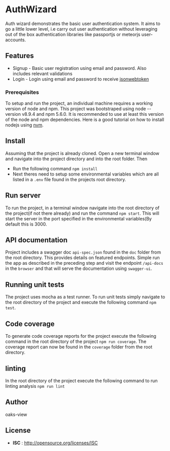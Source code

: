 # AuthWizard

Auth wizard demonstrates the basic user authentication system. It aims to go a little lower level, i.e
carry out user authentication without leveraging out of the box authentication libraries like passportjs or meteorjs user-accounts.

## Features
* Signup - Basic user registration using email and password. Also includes relevant validations
* Login - Login using email and password to receive [jsonwebtoken](https://jwt.io/introduction/)

### Prerequisites
To setup and run the project, an individual machine requires a working version of node and npm.
This project was bootstraped using node --version v8.9.4 and npm 5.6.0. It is recommended to use at least this version of the node and npm dependencies. Here is a good tutorial on how to install nodejs
using [nvm](https://nodesource.com/blog/installing-node-js-tutorial-using-nvm-on-mac-os-x-and-ubuntu/).

## Install
Assuming that the project is already cloned. Open a new terminal window and navigate into the project directory and into the root folder. Then
* Run the following command `npm install`
* Next theres need to setup some environmental variables which are all listed in a `.env` file found
in the projects root directory.

## Run server
To run the project, in a terminal window navigate into the root directory of the project(if not there already) and run the command `npm start`. 
This will start the server in the port specified in the environmental variables(By default this is 3000.

## API documentation
Project includes a swagger doc `api-spec.json` found in the `doc` folder from the root directory. This provides details on featured endpoints. Simple run the app as described in the preceding step and visit the endpoint `/api-docs` in the `browser` and that will serve the documentation using `swagger-ui`.

## Running unit tests
The project uses mocha as a test runner. To run unit tests simply navigate to the root directory of the project and execute the following command `npm test`.

## Code coverage
To generate code coverage reports for the project execute the following command in the root directory of the project `npm run coverage`.
The coverage report can now be found in the `coverage` folder from the root directory.

## linting
In the root directory of the project execute the following command to run linting analysis 
`npm run lint`

## Author

oaks-view

## License

 - **ISC** : http://opensource.org/licenses/ISC
